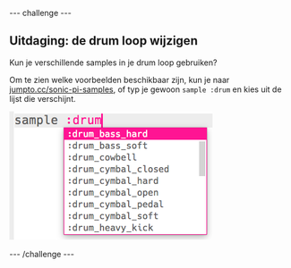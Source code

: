 --- challenge ---

## Uitdaging: de drum loop wijzigen

Kun je verschillende samples in je drum loop gebruiken?

Om te zien welke voorbeelden beschikbaar zijn, kun je naar [jumpto.cc/sonic-pi-samples](http://jumpto.cc/sonic-pi-samples), of typ je gewoon `sample :drum` en kies uit de lijst die verschijnt.

![screenshot](images/dj-drum-challenge.png)

--- /challenge ---